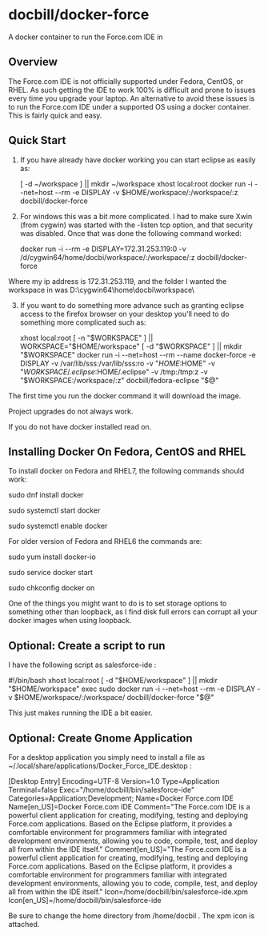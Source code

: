 # docbill/docker-force
A docker container to run the Force.com IDE in

## Overview

The Force.com IDE is not officially supported under Fedora, CentOS, or RHEL.   As such getting the IDE to work 100% is difficult and prone to issues every time you upgrade your laptop.   An alternative to avoid these issues is to run the Force.com IDE under a supported OS using a docker container.  This is fairly quick and easy.

 
## Quick Start

1. If you have already have docker working you can start eclipse as easily as:

	[ -d ~/workspace ] || mkdir ~/workspace
	xhost local:root
	docker run -i --net=host --rm -e DISPLAY -v $HOME/workspace/:/workspace/:z docbill/docker-force

2. For windows this was a bit more complicated.  I had to make sure Xwin (from
cygwin) was started with the -listen tcp option, and that security was 
disabled.  Once that was done the following command worked:

	docker run -i --rm -e DISPLAY=172.31.253.119:0 -v /d/cygwin64/home/docbi/workspace/:/workspace/:z docbill/docker-force

Where my ip address is 172.31.253.119, and the folder I wanted the workspace in
was D:\cygwin64\home\docbi\workspace\

3. If you want to do something more advance such as granting eclipse access to
the firefox browser on your desktop you'll need to do something more
complicated such as:

	xhost local:root
	[ -n "$WORKSPACE" ] || WORKSPACE="$HOME/workspace"
	[ -d "$WORKSPACE" ] || mkdir "$WORKSPACE"
	docker run -i --net=host --rm --name docker-force -e DISPLAY -v /var/lib/sss:/var/lib/sss:ro -v "$HOME:$HOME" -v "$WORKSPACE/.eclipse:$HOME/.eclipse" -v /tmp:/tmp:z -v "$WORKSPACE:/workspace/:z" docbill/fedora-eclipse "$@"



The first time you run the docker command it will download the image.

Project upgrades do not always work.
 
If you do not have docker installed read on.

 
## Installing Docker On Fedora, CentOS and RHEL

 

To install docker on Fedora and RHEL7, the following commands should work:

 

sudo dnf install docker

sudo systemctl start docker

sudo systemctl enable docker

 

For older version of Fedora and RHEL6 the commands are:

 

sudo yum install docker-io

sudo service docker start

sudo chkconfig docker on



One of the things you might want to do is to set storage options to something other than loopback, as I find disk full errors can corrupt all your docker images when using loopback.

## Optional: Create a script to run

I have the following script as salesforce-ide :


#!/bin/bash
xhost local:root
[ -d "$HOME/workspace" ] || mkdir "$HOME/workspace"
exec sudo docker run -i --net=host --rm -e DISPLAY -v $HOME/workspace/:/workspace/ docbill/docker-force "$@"

This just makes running the IDE a bit easier.

## Optional: Create Gnome Application

For a desktop application you simply need to install a file as ~/.local/share/applications/Docker_Force_IDE.desktop :

[Desktop Entry]
Encoding=UTF-8
Version=1.0
Type=Application
Terminal=false
Exec="/home/docbill/bin/salesforce-ide"
Categories=Application;Development;
Name=Docker Force.com IDE
Name[en_US]=Docker Force.com IDE
Comment="The Force.com IDE is a powerful client application for creating, modifying, testing and deploying Force.com applications. Based on the Eclipse platform, it provides a comfortable environment for programmers familiar with integrated development environments, allowing you to code, compile, test, and deploy all from within the IDE itself."
Comment[en_US]="The Force.com IDE is a powerful client application for creating, modifying, testing and deploying Force.com applications. Based on the Eclipse platform, it provides a comfortable environment for programmers familiar with integrated development environments, allowing you to code, compile, test, and deploy all from within the IDE itself."
Icon=/home/docbill/bin/salesforce-ide.xpm
Icon[en_US]=/home/docbill/bin/salesforce-ide

Be sure to change the home directory from /home/docbil .   The xpm icon is attached.


